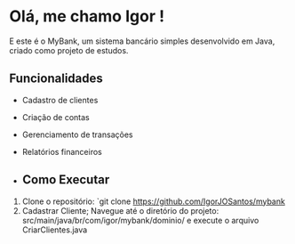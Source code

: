 # Olá, me chamo Igor !

E este é o MyBank, um sistema bancário simples desenvolvido em Java, criado como projeto de estudos.

## Funcionalidades

- Cadastro de clientes
- Criação de contas
- Gerenciamento de transações
- Relatórios financeiros

- ## Como Executar

1. Clone o repositório: `git clone https://github.com/IgorJOSantos/mybank
2. Cadastrar Cliente; Navegue até o diretório do projeto: src/main/java/br/com/igor/mybank/dominio/ e execute o arquivo CriarClientes.java
   
